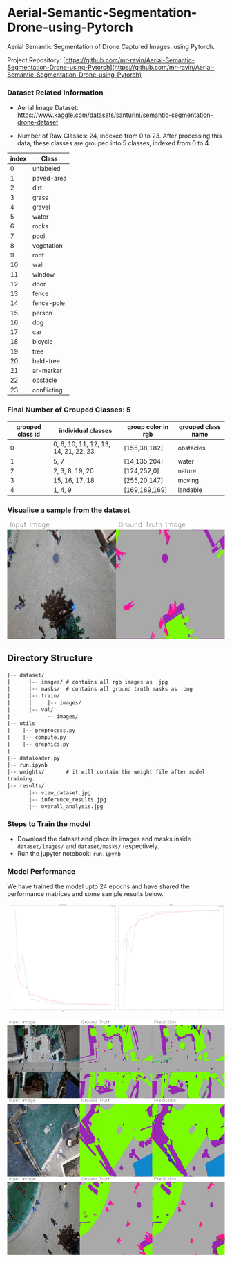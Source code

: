 # Aerial-Semantic-Segmentation-Drone-using-Pytorch
Aerial Semantic Segmentation of Drone  Captured Images, using Pytorch.

Project Repository: [https://github.com/mr-ravin/Aerial-Semantic-Segmentation-Drone-using-Pytorch](https://github.com/mr-ravin/Aerial-Semantic-Segmentation-Drone-using-Pytorch)

### Dataset Related Information

- Aerial Image Dataset: https://www.kaggle.com/datasets/santurini/semantic-segmentation-drone-dataset

- Number of Raw Classes: 24, indexed from 0 to 23. After processing this data, these classes are grouped into 5 classes, indexed from 0 to 4.

|  index | Class         |
|---------|--------------|
|    0    |  unlabeled   |
|    1    |  paved-area  |
|    2    |  dirt        |
|    3    |  grass       |
|    4    |  gravel      |
|    5    |  water       |
|    6    |  rocks       |
|    7    |  pool        |
|    8    |  vegetation  |
|    9    |  roof        |
|    10   |  wall        |
|    11   |  window      |
|    12   |  door        |
|    13   |  fence       |
|    14   |  fence-pole  |
|    15   |  person      |
|    16   |  dog         |
|    17   |  car         |
|    18   |  bicycle     |
|    19   |  tree        |
|    20   |  bald-tree   |
|    21   |  ar-marker   |
|    22   |  obstacle    |
|    23   |  conflicting |


### Final Number of Grouped Classes: 5

| grouped class id | individual classes                   | group color in rgb  | grouped class name  |
|------------------|--------------------------------------|---------------------|---------------------|
|        0         | 0, 6, 10, 11, 12, 13, 14, 21, 22, 23 |    [155,38,182]     | obstacles           |
|        1         | 5, 7                                 |    [14,135,204]     | water               |
|        2         | 2, 3, 8, 19, 20                      |    [124,252,0]      | nature              |
|        3         | 15, 16, 17, 18                       |    [255,20,147]     | moving              |
|        4         | 1, 4, 9                              |    [169,169,169]    | landable            |

### Visualise a sample from the dataset

![image](https://github.com/mr-ravin/Aerial-Semantic-Segmentation-Drone-using-Pytorch/blob/main/results/view_dataset.jpg?raw=true)

## Directory Structure
```
|-- dataset/
|      |-- images/ # contains all rgb images as .jpg
|      |-- masks/  # contains all ground truth masks as .png
|      |-- train/
|      |     |-- images/
|      |-- val/
|           |-- images/
|-- utils
|    |-- preprocess.py
|    |-- compute.py
|    |-- grephics.py
|
|-- dataloader.py
|-- run.ipynb
|-- weights/       # it will contain the weight file after model training.
|-- results/
       |-- view_dataset.jpg
       |-- inference_results.jpg
       |-- overall_analysis.jpg

```

### Steps to Train the model
- Download the dataset and place its images and masks inside `dataset/images/` and `dataset/masks/` respectively.
- Run the jupyter notebook: `run.ipynb`

### Model Performance
We have trained the model upto 24 epochs and have shared the performance matrices and some sample results below.

![image](https://github.com/mr-ravin/Aerial-Semantic-Segmentation-Drone-using-Pytorch/blob/main/results/overall_analysis.png?raw=true)


![image](https://github.com/mr-ravin/Aerial-Semantic-Segmentation-Drone-using-Pytorch/blob/main/results/inference_results.jpg?raw=true)
